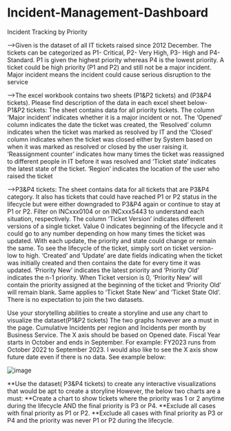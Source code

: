 # Incident-Management-Dashboard
Incident Tracking by Priority

-->Given is the dataset of all IT tickets raised since 2012 December. The tickets can be categorized as P1- Critical, P2- Very High, P3- High and P4- Standard. P1 is given the highest priority whereas P4 is the lowest priority. A ticket could be high priority (P1 and P2) and still not be a major incident. Major incident means the incident could cause serious disruption to the service

-->The excel workbook contains two sheets (P1&P2 tickets) and (P3&P4 tickets). Please find description of the data in each excel sheet below-
P1&P2 tickets: The sheet contains data for all priority tickets. The column ‘Major incident’ indicates whether it is a major incident or not. The ‘Opened’ column indicates the date the ticket was created, the ‘Resolved’ column indicates when the ticket was marked as resolved by IT and the ‘Closed’ column indicates when the ticket was closed either by System based on when it was marked as resolved or closed by the user raising it. ‘Reassignment counter’ indicates how many times the ticket was reassigned to different people in IT before it was resolved and ‘Ticket state’ indicates the latest state of the ticket. ‘Region’ indicates the location of the user who raised the ticket

-->P3&P4 tickets: The sheet contains data for all tickets that are P3&P4 category. It also has tickets that could have reached P1 or P2 status in the lifecycle but were either downgraded to P3&P4 again or continue to stay at P1 or P2. Filter on INCxxx0104 or on INCxxx5443 to understand each situation, respectively. The column ‘Ticket Version’ indicates different versions of a single ticket. Value 0 indicates beginning of the lifecycle and it could go to any number depending on how many times the ticket was updated. With each update, the priority and state could change or remain the same. To see the lifecycle of the ticket, simply sort on ticket version- low to high. ‘Created’ and ‘Update’ are date fields indicating when the ticket was initially created and then contains the date for every time it was updated. ‘Priority New’ indicates the latest priority and ‘Priority Old’ indicates the n-1 priority. When Ticket version is 0, ‘Priority New’ will contain the priority assigned at the beginning of the ticket and ‘Priority Old’ will remain blank. Same applies to ‘Ticket State New’ and ‘Ticket State Old’. There is no expectation to join the two datasets.


Use your storytelling abilities to create a storyline and use any chart to visualize the dataset(P1&P2 tickets)
The two graphs however are a must in the page. Cumulative Incidents per region and Incidents per month by Business Service. The X axis should be based on Opened date. Fiscal Year starts in October and ends in September. For example: FY2023 runs from October 2022 to September 2023. I would also like to see the X axis show future date even if there is no data. See example below:

  ![image](https://github.com/user-attachments/assets/4b615dad-6635-4085-b7bc-6867ef2792d5)








**Use the dataset( P3&P4 tickets) to create any interactive visualizations that would be apt to create a storyline
However, the below two charts are a must:
**Create a chart to show tickets where the priority was 1 or 2 anytime during the lifecycle AND the final priority is P3 or P4.
**Exclude all cases with final priority as P1 or P2.
**Exclude all cases with final priority as P3 or P4 and the priority was never P1 or P2 during the lifecycle.


